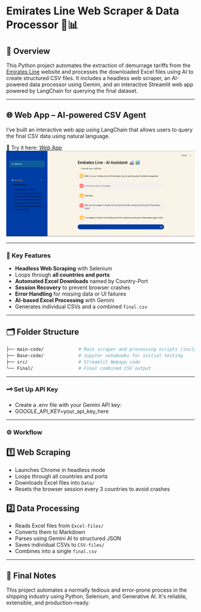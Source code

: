 # Emirates Line Web Scraper & Data Processor 🚢📊

## 📌 Overview

This Python project automates the extraction of demurrage tariffs from the [Emirates Line](https://www.emiratesline.com) website and processes the downloaded Excel files using AI to create structured CSV files.
It includes a headless web scraper, an AI-powered data processor using Gemini, and an interactive Streamlit web app powered by LangChain for querying the final dataset.

---

## 🌐 Web App – AI-powered CSV Agent
I’ve built an interactive web app using LangChain that allows users to query the final CSV data using natural language.

🔗 Try it here: [*Web App*](https://emirates-line-tariff-scraper-ai.streamlit.app/)
![ss1](https://github.com/Akash-kolladikkel/Emirates-Line-Tariff-Scraper-AI/blob/d713ee02d8bc3074b9510189310131c3995ad168/ESL-AI.png)

---

### 🧠 Key Features

-  **Headless Web Scraping** with Selenium
-  Loops through **all countries and ports**
-  **Automated Excel Downloads** named by Country-Port
-  **Session Recovery** to prevent browser crashes
-  **Error Handling** for missing data or UI failures
-  **AI-based Excel Processing** with Gemini
-  Generates individual CSVs and a combined `final.csv`

---

## 🗂️ Folder Structure
```bash
├── main-code/             # Main scraper and processing scripts (including downloaded Excel and processed CSV files)
├── Base-code/             # Jupyter notebooks for initial testing
├── src/                   # Streamlit Webapp code
└── Final/                 # Final combined CSV output
```
---

### 🗝️ Set Up API Key

- Create a .env file with your Gemini API key:
- GOOGLE_API_KEY=your_api_key_here

---

### ⚙️ Workflow
## 1️⃣ Web Scraping 

- Launches Chrome in headless mode
- Loops through all countries and ports
- Downloads Excel files into `Data/`
- Resets the browser session every 3 countries to avoid crashes

## 2️⃣ Data Processing 

- Reads Excel files from `Excel-files/`
- Converts them to Markdown
- Parses using Gemini AI to structured JSON
- Saves individual CSVs to `CSV-files/`
- Combines into a single `final.csv`

---

## 📌 Final Notes
This project automates a normally tedious and error-prone process in the shipping industry using Python, Selenium, and Generative AI. It's reliable, extensible, and production-ready.
